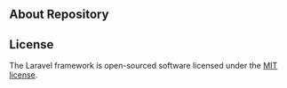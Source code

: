 ## About Repository


## License

The Laravel framework is open-sourced software licensed under the [MIT license](https://opensource.org/licenses/MIT).
